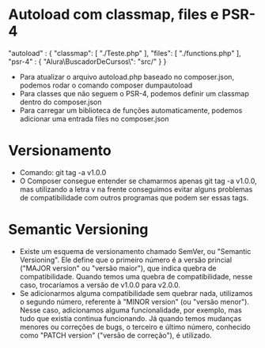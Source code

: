 # Autoload com classmap, files e PSR-4
"autoload" : {
    "classmap": [
        "./Teste.php"
    ],
    "files": [
	"./functions.php"
    ],
    "psr-4" : {
        "Alura\\BuscadorDeCursos\\": "src/"
    }
}


- Para atualizar o arquivo autoload.php baseado no composer.json, podemos rodar o comando composer dumpautoload
- Para classes que não seguem o PSR-4, podemos definir um classmap dentro do composer.json
- Para carregar um biblioteca de funções automaticamente, podemos adicionar uma entrada files no composer.json


# Versionamento
- Comando: git tag -a v1.0.0
- O Composer consegue entender se chamarmos apenas git tag -a v1.0.0, mas utilizando a letra v na frente conseguimos evitar alguns problemas de compatibilidade com outros programas que podem ser essas tags.

# Semantic Versioning
- Existe um esquema de versionamento chamado SemVer, ou "Semantic Versioning". Ele define que o primeiro número é a versão princial ("MAJOR version" ou "versão maior"), que indica quebra de compatibilidade. Quando temos uma quebra de compatibilidade, nesse caso, trocaríamos a versão de v1.0.0 para v2.0.0.
- Se adicionarmos alguma compatibilidade sem quebrar nada, utilizamos o segundo número, referente à "MINOR version" (ou "versão menor"). Nesse caso, adicionamos alguma funcionalidade, por exemplo, mas tudo que existia continua funcionando. Já quando temos mudanças menores ou correções de bugs, o terceiro e último número, conhecido como "PATCH version" ("versão de correção"), é utilizado.
